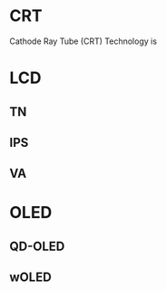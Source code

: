 # CRT

Cathode Ray Tube (CRT) Technology is 

# LCD

## TN

## IPS

## VA

# OLED

## QD-OLED

## wOLED